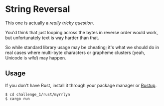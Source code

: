 # String Reversal

This one is actually a *really tricky question*.

You'd think that just looping across the bytes in reverse order would work, but
unfortunately text is way harder than that.

So while standard library usage may be cheating; it's what we should do in real
cases where multi-byte characters or grapheme clusters (yeah, Unicode is *wild*)
may happen.

## Usage

If you don't have Rust, install it through your package manager or [Rustup].

```
$ cd challenge_1/rust/myrrlyn
$ cargo run
```

[Rustup]: https://rustup.rs/
